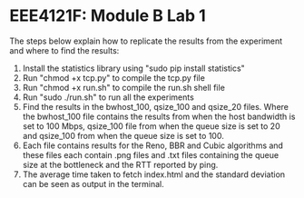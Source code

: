 # EEE4121F: Module B Lab 1
The steps below explain how to replicate the results from the experiment and where to find the results:

1. Install the statistics library using "sudo pip install statistics"
2. Run "chmod +x tcp.py" to compile the tcp.py file
3. Run "chmod +x run.sh" to compile the run.sh shell file
4. Run "sudo ./run.sh" to run all the experiments
5. Find the results in the bwhost_100, qsize_100 and qsize_20 files. Where the bwhost_100 file contains the results from when the host bandwidth is set to 100 Mbps, qsize_100 file from when the queue size is set to 20 and qsize_100 from when the queue size is set to 100.
6. Each file contains results for the Reno, BBR and Cubic algorithms and these files each contain .png files and .txt files containing the queue size at the bottleneck and the RTT reported by ping.
7. The average time taken to fetch index.html and the standard deviation can be seen as output in the terminal.



